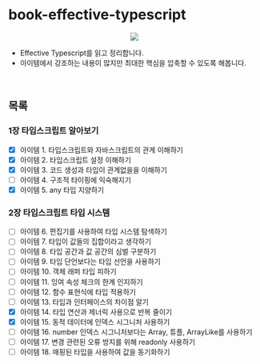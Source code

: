 # book-effective-typescript

<p align="center"><img src="https://user-images.githubusercontent.com/76744586/214593609-d631e094-c0f4-4b78-8839-d30d6e291a63.jpeg"></p>

- Effective Typescript를 읽고 정리합니다.
- 아이템에서 강조하는 내용이 많지만 최대한 핵심을 압축할 수 있도록 해봅니다.

<br>

## 목록

### 1장 타입스크립트 알아보기

- [x] 아이템 1. 타입스크립트와 자바스크립트의 관계 이해하기
- [x] 아이템 2. 타입스크립트 설정 이해하기
- [x] 아이템 3. 코드 생성과 타입이 관계없을을 이해하기
- [ ] 아이템 4. 구조적 타이핑에 익숙해지기
- [x] 아이템 5. any 타입 지양하기

### 2장 타입스크립트 타입 시스템

- [ ] 아이템 6. 편집기를 사용하여 타입 시스템 탐색하기
- [ ] 아이템 7. 타입이 값들의 집합이라고 생각하기
- [ ] 아이템 8. 타입 공간과 값 공간의 심벌 구분하기
- [ ] 아이템 9. 타입 단언보다는 타입 선언을 사용하기
- [ ] 아이템 10. 객체 래퍼 타입 피하기
- [ ] 아이템 11. 잉여 속성 체크의 한계 인지하기
- [ ] 아이템 12. 함수 표현식에 타입 적용하기
- [ ] 아이템 13. 타입과 인터페이스의 차이점 알기
- [x] 아이템 14. 타입 연산과 제너릭 사용으로 반복 줄이기
- [x] 아이템 15. 동적 데이터에 인덱스 시그니처 사용하기
- [ ] 아이템 16. number 인덱스 시그니처보다는 Array, 튜플, ArrayLike를 사용하기
- [ ] 아이템 17. 변경 관련된 오류 방지를 위해 readonly 사용하기
- [ ] 아이템 18. 매핑된 타입을 사용하여 값을 동기화하기
